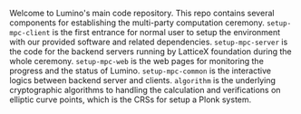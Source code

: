 Welcome to Lumino's main code repository. This repo contains several components for establishing the multi-party computation ceremony.
`setup-mpc-client` is the first entrance for normal user to setup the environment with our provided software and related dependencies.
`setup-mpc-server` is the code for the backend servers running by LatticeX foundation during the whole ceremony.
`setup-mpc-web` is the web pages for monitoring the progress and the status of Lumino.
`setup-mpc-common` is the interactive logics between backend server and clients.
`algorithm` is the underlying cryptographic algorithms to handling the calculation and verifications on elliptic curve points, which is the CRSs for setup a Plonk system.
